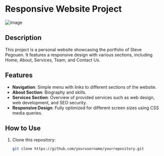 # Responsive Website Project
![image](https://github.com/user-attachments/assets/bb9724b0-16bb-4791-8f1f-117df10551b0)

## Description
This project is a personal website showcasing the portfolio of Steve Pegouen. It features a responsive design with various sections, including Home, About, Services, Team, and Contact Us.

## Features
- **Navigation**: Simple menu with links to different sections of the website.
- **About Section**: Biography and skills.
- **Services Section**: Overview of provided services such as web design, web development, and SEO security.
- **Responsive Design**: Fully optimized for different screen sizes using CSS media queries.

## How to Use
1. Clone this repository:
   ```bash
   git clone https://github.com/yourusername/yourrepository.git
   ```
